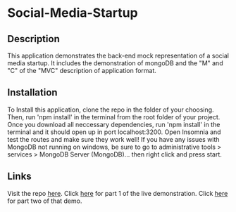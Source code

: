 # Social-Media-Startup
## Description
This application demonstrates the back-end mock representation of a social media startup. It includes the demonstration of mongoDB and the "M" and "C" of the "MVC" description of application format. 

## Installation
To Install this application, clone the repo in the folder of your choosing. Then, run 'npm install' in the terminal from the root folder of your project. Once you download all neccessary dependencies, run 'npm install' in the terminal and it should open up in port localhost:3200. Open Insomnia and test the routes and make sure they work well! If you have any issues with MongoDB not running on windows, be sure to go to administrative tools > services > MongoDB Server (MongoDB)... then right click and press start.

## Links
Visit the repo [here](https://github.com/jaywooski/Social-Media-Startup).
Click [here](https://drive.google.com/file/d/1QK8fjSV2FpiV9bOeXvHGtjaPRvQEg158/view) for part 1 of the live demonstration. Click [here](https://drive.google.com/file/d/1rPVwcaXu0_w_Wl0Q52JGOMmv_coKoPtx/view) for part two of that demo.